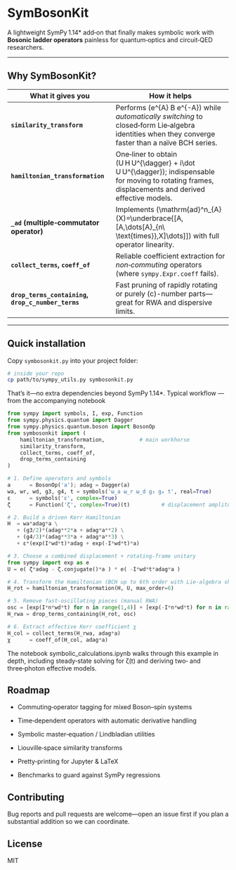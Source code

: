 # SymBosonKit
A lightweight SymPy 1.14\* add‑on that finally makes symbolic work with **Bosonic ladder operators** painless for quantum‑optics and circuit‑QED researchers.

---

## Why SymBosonKit?

| What it gives you | How it helps |
|-------------------|--------------|
| **`similarity_transform`** | Performs \(e^{A} B e^{-A}\) while *automatically switching* to closed‑form Lie‑algebra identities when they converge faster than a naïve BCH series. |
| **`hamiltonian_transformation`** | One‑liner to obtain \(U H U^{\dagger} + i\dot U U^{\dagger}\); indispensable for moving to rotating frames, displacements and derived effective models. |
| **`_ad` (multiple‑commutator operator)** | Implements  \(\mathrm{ad}^n_{A}(X)=\underbrace{[A,[A,\dots[A}_{n\ \text{times}},X]\dots]]\) with full operator linearity. |
| **`collect_terms`, `coeff_of`** | Reliable coefficient extraction for *non‑commuting* operators (where `sympy.Expr.coeff` fails). |
| **`drop_terms_containing`, `drop_c_number_terms`** | Fast pruning of rapidly rotating or purely \(c\)-number parts—great for RWA and dispersive limits. |

---

## Quick installation

Copy `symbosonkit.py` into your project folder:

```bash
# inside your repo
cp path/to/sympy_utils.py symbosonkit.py
```

That’s it—no extra dependencies beyond SymPy 1.14*.
Typical workflow — from the accompanying notebook

```python
from sympy import symbols, I, exp, Function
from sympy.physics.quantum import Dagger
from sympy.physics.quantum.boson import BosonOp
from symbosonkit import (
    hamiltonian_transformation,           # main workhorse
    similarity_transform,
    collect_terms, coeff_of,
    drop_terms_containing
)

# 1. Define operators and symbols
a      = BosonOp('a'); adag = Dagger(a)
wa, wr, wd, g3, g4, t = symbols('ω_a ω_r ω_d g₃ g₄ t', real=True)
ε      = symbols('ε', complex=True)
ζ      = Function('ζ', complex=True)(t)          # displacement amplitude

# 2. Build a driven Kerr Hamiltonian
H  = wa*adag*a \
   + (g3/2)*(adag**2*a + adag*a**2) \
   + (g4/3)*(adag**3*a + adag*a**3) \
   + ε*(exp(I*wd*t)*adag + exp(-I*wd*t)*a)

# 3. Choose a combined displacement + rotating‑frame unitary
from sympy import exp as e
U = e( ζ*adag - ζ.conjugate()*a ) * e( -I*wd*t*adag*a )

# 4. Transform the Hamiltonian (BCH up to 6th order with Lie‑algebra shortcuts)
H_rot = hamiltonian_transformation(H, U, max_order=6)

# 5. Remove fast‑oscillating pieces (manual RWA)
osc = [exp(I*n*wd*t) for n in range(1,4)] + [exp(-I*n*wd*t) for n in range(1,4)]
H_rwa = drop_terms_containing(H_rot, osc)

# 6. Extract effective Kerr coefficient χ
H_col = collect_terms(H_rwa, adag*a)
χ      = coeff_of(H_col, adag*a)
```

The notebook symbolic_calculations.ipynb walks through this example in depth, including steady‑state solving for ζ(t) and deriving two‑ and three‑photon effective models.


## Roadmap

  - Commuting‑operator tagging for mixed Boson–spin systems
  
  - Time‑dependent operators with automatic derivative handling
  
  - Symbolic master‑equation / Lindbladian utilities
  
  - Liouville‑space similarity transforms
  
  - Pretty‑printing for Jupyter & LaTeX
  
  - Benchmarks to guard against SymPy regressions

## Contributing

Bug reports and pull requests are welcome—open an issue first if you plan a substantial addition so we can coordinate.
## License

MIT
